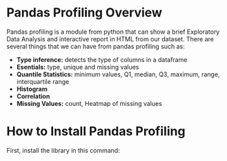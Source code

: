 # Pandas Profiling Overview
Pandas profiling is a module from python that can show a brief Exploratory Data Analysis and interactive report in HTML from our dataset. 
There are several things that we can have from pandas profiling such as:
- **Type inference:** detects the type of columns in a dataframe
- **Esentials:** type, unique and missing values
- **Quantile Statistics:** minimum values, Q1, median, Q3, maximum, range, interquartile range
- **Histogram**
- **Correlation**
- **Missing Values:** count, Heatmap of missing values

# How to Install Pandas Profiling
First, install the library in this command:
<pip install pandas-profiling>
